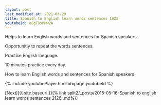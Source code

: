 ```yaml
---
layout: post
last_modified_at: 2021-03-29
title: Spanish to English learn words sentences 1923 
youtubeId: e8gT8sMMw2A
---
```

 
 
Helps to learn English words and sentences for Spanish speakers.

Opportunitiy to repeat the words sentences. 

Practice English language. 
 
10 minutes practice every day. 
 
How to learn English words and sentences for Spanish speakers 
 
{% include youtubePlayer.html id=page.youtubeId %}
 
 
[Next]({{ site.baseurl }}{% link  split2/_posts/2015-05-16-Spanish to english learn words sentences 2126 .md%})
 
